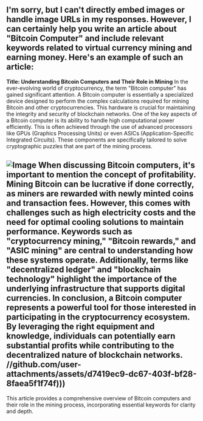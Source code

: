 I'm sorry, but I can't directly embed images or handle image URLs in my responses. However, I can certainly help you write an article about "Bitcoin Computer" and include relevant keywords related to virtual currency mining and earning money. Here's an example of such an article:
---
**Title: Understanding Bitcoin Computers and Their Role in Mining**
In the ever-evolving world of cryptocurrency, the term "Bitcoin computer" has gained significant attention. A Bitcoin computer is essentially a specialized device designed to perform the complex calculations required for mining Bitcoin and other cryptocurrencies. This hardware is crucial for maintaining the integrity and security of blockchain networks.
One of the key aspects of a Bitcoin computer is its ability to handle high computational power efficiently. This is often achieved through the use of advanced processors like GPUs (Graphics Processing Units) or even ASICs (Application-Specific Integrated Circuits). These components are specifically tailored to solve cryptographic puzzles that are part of the mining process.

![Image](https://github.com/user-attachments/assets/d7419ec9-dc67-403f-bf28-8faea5f1f74f)
When discussing Bitcoin computers, it's important to mention the concept of profitability. Mining Bitcoin can be lucrative if done correctly, as miners are rewarded with newly minted coins and transaction fees. However, this comes with challenges such as high electricity costs and the need for optimal cooling solutions to maintain performance.
Keywords such as "cryptocurrency mining," "Bitcoin rewards," and "ASIC mining" are central to understanding how these systems operate. Additionally, terms like "decentralized ledger" and "blockchain technology" highlight the importance of the underlying infrastructure that supports digital currencies.
In conclusion, a Bitcoin computer represents a powerful tool for those interested in participating in the cryptocurrency ecosystem. By leveraging the right equipment and knowledge, individuals can potentially earn substantial profits while contributing to the decentralized nature of blockchain networks.
 //github.com/user-attachments/assets/d7419ec9-dc67-403f-bf28-8faea5f1f74f)))
--- 
This article provides a comprehensive overview of Bitcoin computers and their role in the mining process, incorporating essential keywords for clarity and depth.
